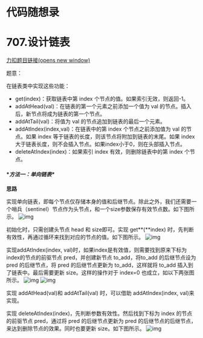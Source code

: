 # 代码随想录

# 707.设计链表

[力扣题目链接(opens new window)](https://leetcode.cn/problems/design-linked-list/)

题意：

在链表类中实现这些功能：

- get(index)：获取链表中第 index 个节点的值。如果索引无效，则返回-1。
- addAtHead(val)：在链表的第一个元素之前添加一个值为 val 的节点。插入后，新节点将成为链表的第一个节点。
- addAtTail(val)：将值为 val 的节点追加到链表的最后一个元素。
- addAtIndex(index,val)：在链表中的第 index 个节点之前添加值为 val 的节点。如果 index 等于链表的长度，则该节点将附加到链表的末尾。如果 index 大于链表长度，则不会插入节点。如果index小于0，则在头部插入节点。
- deleteAtIndex(index)：如果索引 index 有效，则删除链表中的第 index 个节点。

#### ****方法一：单向链表\****

**思路**

实现单向链表，即每个节点仅存储本身的值和后继节点。除此之外，我们还需要一个哨兵（sentinel）节点作为头节点，和一个size参数保存有效节点数。如下图所示。
![img](file:///C:\Users\ADMINI~1\AppData\Local\Temp\ksohtml35432\wps1.jpg)

初始化时，只需创建头节点 head 和 size即可。实现 get**(**index) 时，先判断有效性，再通过循环来找到对应的节点的值。如下图所示。
![img](file:///C:\Users\ADMINI~1\AppData\Local\Temp\ksohtml35432\wps2.jpg)

实现addAtIndex(index, val)时，如果index是有效值，则需要找到原来下标为 index的节点的前驱节点 pred，并创建新节点 to_add，将to_add 的后继节点设为 pred 的后继节点，将 pred 的后继节点更新为 to_add，这样就将 to_add 插入到了链表中。最后需要更新 size。这样的操作对于 index=0 也成立，如以下两张图所示。
![img](file:///C:\Users\ADMINI~1\AppData\Local\Temp\ksohtml35432\wps3.jpg)
![img](file:///C:\Users\ADMINI~1\AppData\Local\Temp\ksohtml35432\wps4.jpg)

实现 addAtHead(val)和 addAtTail(val) 时，可以借助 addAtIndex(index, val)来实现。

实现 deleteAtIndex(index)，先判断参数有效性。然后找到下标为 index 的节点的前驱节点 pred，通过将 pred 的后继节点更新为 pred 的后继节点的后继节点，来达到删除节点的效果。同时也要更新 size。如下图所示。
![img](file:///C:\Users\ADMINI~1\AppData\Local\Temp\ksohtml35432\wps5.jpg)

 


